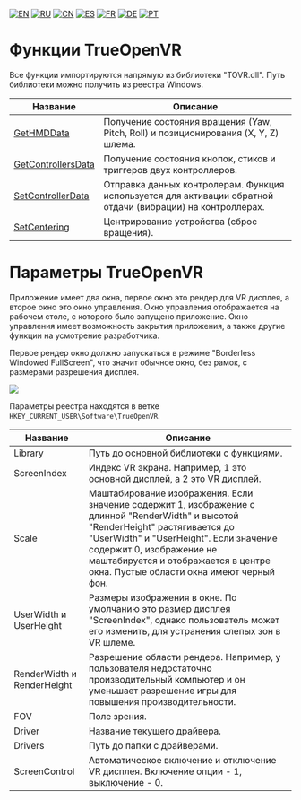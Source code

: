 ﻿[![EN](https://user-images.githubusercontent.com/9499881/27683803-659dc988-5cd8-11e7-9c05-0b747e917666.png)](https://github.com/TrueOpenVR/TrueOpenVR-Core/blob/master/Library/README.md) 
[![RU](https://user-images.githubusercontent.com/9499881/27683795-5b0fbac6-5cd8-11e7-929c-057833e01fb1.png)](https://github.com/TrueOpenVR/TrueOpenVR-Core/blob/master/Library/README.RU.md) 
[![CN](https://user-images.githubusercontent.com/9499881/31012373-978ce414-a522-11e7-9936-387b1c530e2f.png)](https://github.com/TrueOpenVR/TrueOpenVR-Core/blob/master/Library/README.CN.md) 
[![ES](https://user-images.githubusercontent.com/9499881/31012379-9d8f7764-a522-11e7-8bf4-739077369e8b.png)](https://github.com/TrueOpenVR/TrueOpenVR-Core/blob/master/Library/README.ES.md) 
[![FR](https://user-images.githubusercontent.com/9499881/31012387-a7b4aaac-a522-11e7-8485-36ce58dc2d4a.png)](https://github.com/TrueOpenVR/TrueOpenVR-Core/blob/master/Library/README.FR.md) 
[![DE](https://user-images.githubusercontent.com/9499881/31012392-ac051326-a522-11e7-9c8c-2186ddf553d0.png)](https://github.com/TrueOpenVR/TrueOpenVR-Core/blob/master/Library/README.DE.md) 
[![PT](https://user-images.githubusercontent.com/9499881/31012384-a1d1b544-a522-11e7-8a13-3cb53450d55c.png)](https://github.com/TrueOpenVR/TrueOpenVR-Core/blob/master/Library/README.PT.md)
# Функции TrueOpenVR
Все функции импортируются напрямую из библиотеки "TOVR.dll". Путь библиотеки можно получить из реестра Windows. 

| Название  | Описание |
| ------------- | ------------- |
| [GetHMDData](https://github.com/TrueOpenVR/TrueOpenVR-Core/blob/master/Docs/Functions/GetHMDData.RU.md)  | Получение состояния вращения (Yaw, Pitch, Roll) и позиционирования (X, Y, Z) шлема. |
| [GetControllersData](https://github.com/TrueOpenVR/TrueOpenVR-Core/blob/master/Docs/Functions/GetControllersData.RU.md)  | Получение состояния кнопок, стиков и триггеров двух контроллеров. | Если контроллеры подключенены и функция успешно завершилась, возвращаемое значение равно 1, иначе 0. |
| [SetControllerData](https://github.com/TrueOpenVR/TrueOpenVR-Core/blob/master/Docs/Functions/SetControllerData.RU.md)  | Отправка данных контролерам. Функция используется для активации обратной отдачи (вибрации) на контроллерах. |
| [SetCentering](https://github.com/TrueOpenVR/TrueOpenVR-Core/blob/master/Docs/Functions/SetCentering.RU.md)  | Центрирование устройства (сброс вращения). |


# Параметры TrueOpenVR
Приложение имеет два окна, первое окно это рендер для VR дисплея, а второе окно это окно управления. Окно управления отображается на рабочем столе, с которого было запущено приложение. Окно управления имеет возможность закрытия приложения, а также другие функции на усмотрение разработчика. 

Первое рендер окно должно запускаться в режиме "Borderless Windowed FullScreen", что значит обычное окно, без рамок, с размерами разрешения дисплея.

![](https://user-images.githubusercontent.com/9499881/27838382-5d76aadc-60fb-11e7-9a1c-a312f2dddccc.png)


Параметры реестра находятся в ветке `HKEY_CURRENT_USER\Software\TrueOpenVR`.

| Название  | Описание |
| ------------- | ------------- |
| Library  | Путь до основной библиотеки с функциями. |
| ScreenIndex  | Индекс VR экрана. Например, 1 это основной дисплей, а 2 это VR дисплей.  |
| Scale  | Маштабирование изображения. Если значение содержит 1, изображение с длинной "RenderWidth" и высотой "RenderHeight" растягивается до "UserWidth" и "UserHeight". Если значение содержит 0, изображение не маштабируется и отображается в центре окна. Пустые области окна имеют черный фон.  |
| UserWidth и UserHeight | Размеры изображения в окне. По умолчанию это размер дисплея "ScreenIndex", однако пользователь может его изменить, для устранения слепых зон в VR шлеме. |
| RenderWidth и RenderHeight  | Разрешение области рендера. Например, у пользователя недостаточно производительный компьютер и он уменьшает разрешение игры для повышения производительности.  |
| FOV | Поле зрения. |
| Driver | Название текущего драйвера.  |
| Drivers  | Путь до папки с драйверами.  |
| ScreenControl  | Автоматическое включение и отключение VR дисплея. Включение опции - 1, выключение - 0. |
